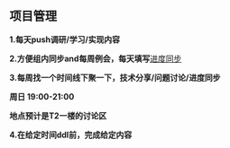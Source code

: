## 项目管理

**1.每天push调研/学习/实现内容**

**2.方便组内同步and每周例会，每天填写**[进度同步](./%E8%BF%9B%E5%BA%A6%E5%90%8C%E6%AD%A5.md)

**3.每周找一个时间线下聚一下，技术分享/问题讨论/进度同步**

**周日 19:00-21:00**

**地点预计是T2一楼的讨论区**

**4.在给定时间ddl前，完成给定内容**
